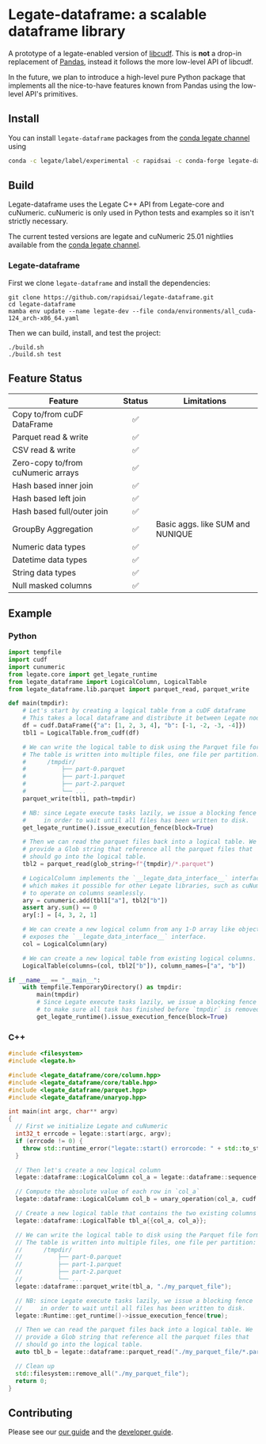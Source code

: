 # Legate-dataframe: a scalable dataframe library

A prototype of a legate-enabled version of [libcudf](https://docs.rapids.ai/api/libcudf/stable/).
This is **not** a drop-in replacement of [Pandas](https://pandas.pydata.org/), instead it follows the more low-level API of libcudf.

In the future, we plan to introduce a high-level pure Python package that implements all the nice-to-have features known from Pandas using the low-level API's primitives.

## Install

You can install `legate-dataframe` packages from the [conda legate channel](https://anaconda.org/legate/)
using
```bash
conda -c legate/label/experimental -c rapidsai -c conda-forge legate-dataframe
```

## Build

Legate-dataframe uses the Legate C++ API from Legate-core and cuNumeric.
cuNumeric is only used in Python tests and examples so it isn't strictly necessary.

The current tested versions are legate and cuNumeric 25.01 nightlies available from
the [conda legate channel](https://anaconda.org/legate/).

### Legate-dataframe

First we clone `legate-dataframe` and install the dependencies:
```
git clone https://github.com/rapidsai/legate-dataframe.git
cd legate-dataframe
mamba env update --name legate-dev --file conda/environments/all_cuda-124_arch-x86_64.yaml
```
Then we can build, install, and test the project:
```
./build.sh
./build.sh test
```

## Feature Status
| Feature                             | Status                 | Limitations
|-------------------------------------|:----------------------:|----------------------------------|
| Copy to/from cuDF DataFrame         | :white_check_mark:     |                                  |
| Parquet read & write                | :white_check_mark:     |                                  |
| CSV read & write                    | :white_check_mark:     |                                  |
| Zero-copy to/from cuNumeric arrays  | :white_check_mark:     |                                  |
| Hash based inner join               | :white_check_mark:     |                                  |
| Hash based left join                | :white_check_mark:     |                                  |
| Hash based full/outer join          | :white_check_mark:     |                                  |
| GroupBy Aggregation                 | :white_check_mark:     | Basic aggs. like SUM and NUNIQUE |
| Numeric data types                  | :white_check_mark:     |                                  |
| Datetime data types                 | :white_check_mark:     |                                  |
| String data types                   | :white_check_mark:     |                                  |
| Null masked columns                 | :white_check_mark:     |                                  |

## Example

### Python
```python
import tempfile
import cudf
import cunumeric
from legate.core import get_legate_runtime
from legate_dataframe import LogicalColumn, LogicalTable
from legate_dataframe.lib.parquet import parquet_read, parquet_write

def main(tmpdir):
    # Let's start by creating a logical table from a cuDF dataframe
    # This takes a local dataframe and distribute it between Legate nodes
    df = cudf.DataFrame({"a": [1, 2, 3, 4], "b": [-1, -2, -3, -4]})
    tbl1 = LogicalTable.from_cudf(df)

    # We can write the logical table to disk using the Parquet file format.
    # The table is written into multiple files, one file per partition:
    #      /tmpdir/
    #          ├── part-0.parquet
    #          ├── part-1.parquet
    #          ├── part-2.parquet
    #          └── ...
    parquet_write(tbl1, path=tmpdir)

    # NB: since Legate execute tasks lazily, we issue a blocking fence
    #     in order to wait until all files has been written to disk.
    get_legate_runtime().issue_execution_fence(block=True)

    # Then we can read the parquet files back into a logical table. We
    # provide a Glob string that reference all the parquet files that
    # should go into the logical table.
    tbl2 = parquet_read(glob_string=f"{tmpdir}/*.parquet")

    # LogicalColumn implements the `__legate_data_interface__` interface,
    # which makes it possible for other Legate libraries, such as cuNumeric,
    # to operate on columns seamlessly.
    ary = cunumeric.add(tbl1["a"], tbl2["b"])
    assert ary.sum() == 0
    ary[:] = [4, 3, 2, 1]

    # We can create a new logical column from any 1-D array like object that
    # exposes the `__legate_data_interface__` interface.
    col = LogicalColumn(ary)

    # We can create a new logical table from existing logical columns.
    LogicalTable(columns=(col, tbl2["b"]), column_names=["a", "b"])

if __name__ == "__main__":
    with tempfile.TemporaryDirectory() as tmpdir:
        main(tmpdir)
        # Since Legate execute tasks lazily, we issue a blocking fence here
        # to make sure all task has finished before `tmpdir` is removed.
        get_legate_runtime().issue_execution_fence(block=True)
```

### C++
```c++
#include <filesystem>
#include <legate.h>

#include <legate_dataframe/core/column.hpp>
#include <legate_dataframe/core/table.hpp>
#include <legate_dataframe/parquet.hpp>
#include <legate_dataframe/unaryop.hpp>

int main(int argc, char** argv)
{
  // First we initialize Legate and cuNumeric
  int32_t errcode = legate::start(argc, argv);
  if (errcode != 0) {
    throw std::runtime_error("legate::start() errorcode: " + std::to_string(errcode));
  }

  // Then let's create a new logical column
  legate::dataframe::LogicalColumn col_a = legate::dataframe::sequence(20, -10);

  // Compute the absolute value of each row in `col_a`
  legate::dataframe::LogicalColumn col_b = unary_operation(col_a, cudf::unary_operator::ABS);

  // Create a new logical table that contains the two existing columns (zero-copy)
  legate::dataframe::LogicalTable tbl_a{{col_a, col_a}};

  // We can write the logical table to disk using the Parquet file format.
  // The table is written into multiple files, one file per partition:
  //      /tmpdir/
  //          ├── part-0.parquet
  //          ├── part-1.parquet
  //          ├── part-2.parquet
  //          └── ...
  legate::dataframe::parquet_write(tbl_a, "./my_parquet_file");

  // NB: since Legate execute tasks lazily, we issue a blocking fence
  //     in order to wait until all files has been written to disk.
  legate::Runtime::get_runtime()->issue_execution_fence(true);

  // Then we can read the parquet files back into a logical table. We
  // provide a Glob string that reference all the parquet files that
  // should go into the logical table.
  auto tbl_b = legate::dataframe::parquet_read("./my_parquet_file/*.parquet");

  // Clean up
  std::filesystem::remove_all("./my_parquet_file");
  return 0;
}
```

## Contributing

Please see our [our guide](CONTRIBUTING.md) and the [developer guide](DEVELOPER_GUIDE.md).

